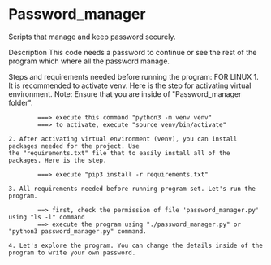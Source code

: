 # Password_manager
Scripts that manage and keep password securely.

Description
This code needs a password to continue or see the rest of the program which where all the password manage.


Steps and requirements needed before running the program:
FOR LINUX
	1. It is recommended to activate venv. Here is the step for activating virtual environment.
		Note: Ensure that you are inside of "Password_manager folder".

			===> execute this command "python3 -m venv venv"
			===> to activate, execute "source venv/bin/activate"
	
	2. After activating virtual environment (venv), you can install packages needed for the project. Use 
	the "requirements.txt" file that to easily install all of the packages. Here is the step.

			===> execute "pip3 install -r requirements.txt"

	3. All requirements needed before running program set. Let's run the program.

			==> first, check the permission of file 'password_manager.py' using "ls -l" command
			==> execute the program using "./password_manager.py" or "python3 password_manager.py" command.

	4. Let's explore the program. You can change the details inside of the program to write your own password. 
